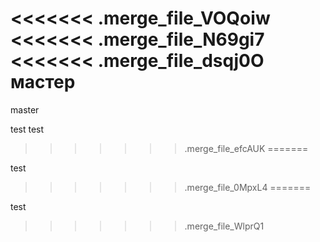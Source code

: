 <<<<<<< .merge_file_VOQoiw
<<<<<<< .merge_file_N69gi7
<<<<<<< .merge_file_dsqj0O
мастер
=======
master

test test
>>>>>>> .merge_file_efcAUK
=======


test
>>>>>>> .merge_file_0MpxL4
=======


test
>>>>>>> .merge_file_WlprQ1
